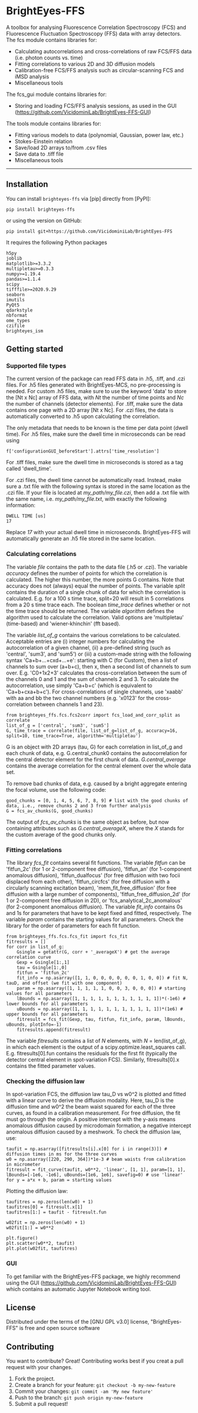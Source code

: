 # BrightEyes-FFS

A toolbox for analysing Fluorescence Correlation Spectroscopy (FCS) and Fluorescence Fluctuation Spectroscopy (FFS) data with array detectors.
The fcs module contains libraries for:

* Calculating autocorrelations and cross-correlations of raw FCS/FFS data (i.e. photon counts vs. time)
* Fitting correlations to various 2D and 3D diffusion models
* Calibration-free FCS/FFS analysis such as circular-scanning FCS and iMSD analysis
* Miscellaneous tools

The fcs_gui module contains libraries for:

* Storing and loading FCS/FFS analysis sessions, as used in the GUI (https://github.com/VicidominiLab/BrightEyes-FFS-GUI)

The tools module contains libraries for:

* Fitting various models to data (polynomial, Gaussian, power law, etc.)
* Stokes-Einstein relation
* Save/load 2D arrays to/from .csv files
* Save data to .tiff file
* Miscellaneous tools

----------------------------------

## Installation

You can install `brighteyes-ffs` via [pip] directly from [PyPI]:

    pip install brighteyes-ffs

or using the version on GitHub:

    pip install git+https://github.com/VicidominiLab/BrightEyes-FFS

It requires the following Python packages

    h5py
	joblib
	matplotlib>=3.3.2
	multipletau>=0.3.3
	numpy>=1.19.4
	pandas>=1.1.4
	scipy
	tifffile>=2020.9.29
	seaborn
	imutils
	PyQt5
	qdarkstyle
	nbformat
	ome_types
	czifile
	brighteyes_ism

## Getting started 

### Supported file types

The current version of the package can read FFS data in .h5, .tiff, and .czi files. For .h5 files generated with BrightEyes-MCS, no pre-processing is needed. For custom .h5 files, make sure to use the keyword 'data' to store the [Nt x Nc] array of FFS data, with *Nt* the number of time points and *Nc* the number of channels (detector elements). For .tiff, make sure the data contains one page with a 2D array [Nt x Nc]. For .czi files, the data is automatically converted to .h5 upon calculating the correlation.

The only metadata that needs to be known is the time per data point (dwell time). For .h5 files, make sure the dwell time in microseconds can be read using

	f['configurationGUI_beforeStart'].attrs['time_resolution']

For .tiff files, make sure the dwell time in microseconds is stored as a tag called 'dwell_time'.

For .czi files, the dwell time cannot be automatically read. Instead, make sure a .txt file with the following syntax is stored in the same location as the .czi file. If your file is located at *my_path/my_file.czi*, then add a .txt file with the same name, i.e. *my_path/my_file.txt*, with exactly the following information:

	DWELL TIME [us]
	17

Replace *17* with your actual dwell time in microseconds. BrightEyes-FFS will automatically generate an .h5 file stored in the same location.

### Calculating correlations

The variable *file* contains the path to the data file (.h5 or .czi). The variable *accuracy* defines the number of points for which the correlation is calculated. The higher this number, the more points G contains. Note that accuracy does not (always) equal the number of points. The variable *split* contains the duration of a single chunk of data for which the correlation is calculated. E.g. for a 100 s time trace, split=20 will result in 5 correlations from a 20 s time trace each. The boolean *time_trace* defines whether or not the time trace should be returned. The variable *algorithm* defines the algorithm used to calculate the correlation. Valid options are 'multipletau' (time-based) and 'wiener-khinchin' (fft based).

The variable *list_of_g* contains the various correlations to be calculated. Acceptable entries are (i) integer numbers for calculating the autocorrelation of a given channel, (ii) a pre-defined string (such as 'central', 'sum3', and 'sum5') or (iii) a custom-made string with the following syntax 'Ca+b+...+cxd+...+e': starting with C (for Custom), then a list of channels to sum over (a+b+c), then x, then a second list of channels to sum over. E.g. 'C0+1x2+3' calculates tha cross-correlation between the sum of the channels 0 and 1 and the sum of channels 2 and 3. To calculate the autocorrelation, use simply 'Ca+b+c' (which is equivalent to 'Ca+b+cxa+b+c'). For cross-correlations of single channels, use 'xaabb' with aa and bb the two channel numbers (e.g. 'x0123' for the cross-correlation between channels 1 and 23).


	from brighteyes_ffs.fcs.fcs2corr import fcs_load_and_corr_split as correlate
	list_of_g = ['central', 'sum3', 'sum5']
	G, time_trace = correlate(file, list_of_g=list_of_g, accuracy=16, split=10, time_trace=True, algorithm='multipletau')

G is an object with 2D arrays (tau, G) for each correlation in list_of_g and each chunk of data, e.g. G.central_chunk0 contains the autocorrelation for the central detector element for the first chunk of data. *G.central_average* contains the average correlation for the central element over the whole data set.

To remove bad chunks of data, e.g. caused by a bright aggregate entering the focal volume, use the following code:

	good_chunks = [0, 1, 4, 5, 6, 7, 8, 9] # list with the good chunks of data, i.e., remove chunks 2 and 3 from further analysis
	G = fcs_av_chunks(G, good_chunks)
	
The output of *fcs_av_chunks* is the same object as before, but now containing attributes such as *G.central_averageX*, where the *X* stands for the custom average of the good chunks only.

### Fitting correlations

The library *fcs_fit* contains several fit functions. The variable *fitfun* can be 'fitfun_2c' (for 1 or 2-component free diffusion), 'fitfun_an' (for 1-component anomalous diffusion), 'fitfun_dualfocus' (for free diffusion with two focii displaced from each other), 'fitfun_circfcs' (for free diffusion with a circularly scanning excitation beam), 'mem_fit_free_diffusion' (for free diffusion with a large number of components), 'fitfun_free_diffusion_2d' (for 1 or 2-component free diffusion in 2D), or 'fcs_analytical_2c_anomalous' (for 2-component anomalous diffusion). The variable *fit_info* contains 0s and 1s for parameters that have to be kept fixed and fitted, respectively. The variable *param* contains the starting values for all parameters. Check the library for the order of parameters for each fit function.

	from brighteyes_ffs.fcs.fcs_fit import fcs_fit
	fitresults = []
	for corr in list_of_g:
		Gsingle = getattr(G, corr + '_averageX') # get the average correlation curve
		Gexp = Gsingle[1:,1]
		tau = Gsingle[1:,0]
		fitfun = 'fitfun_2c'
		fit_info = np.asarray([1, 1, 0, 0, 0, 0, 0, 0, 1, 0, 0]) # fit N, tauD, and offset (we fit with one component)
		param = np.asarray([1, 1, 1, 1, 1, 0, 0, 3, 0, 0, 0]) # starting values for all parameters
		lBounds = np.asarray([1, 1, 1, 1, 1, 1, 1, 1, 1, 1, 1])*(-1e6) # lower bounds for all parameters
		uBounds = np.asarray([1, 1, 1, 1, 1, 1, 1, 1, 1, 1, 1])*(1e6) # upper bounds for all parameters
		fitresult = fcs_fit(Gexp, tau, fitfun, fit_info, param, lBounds, uBounds, plotInfo=-1)
		fitresults.append(fitresult)

The variable *fitresults* contains a list of *N* elements, with *N* = len(list_of_g), in which each element is the output of a scipy.optimize.least_squares call. E.g. fitresults[0].fun contains the residuals for the first fit (typically the detector central element in spot-variation FCS). Similarly, fitresults[0].x contains the fitted parameter values.

### Checking the diffusion law

In spot-variation FCS, the diffusion law tau_D vs w0^2 is plotted and fitted with a linear curve to derive the diffusion modality. Here, tau_D is the diffusion time and w0^2 the beam waist squared for each of the three curves, as found in a calibration measurement. For free diffusion, the fit must go through the origin. A positive intercept with the y-axis means anomalous diffusion caused by microdomain formation, a negative intercept anomalous diffusion caused by a meshwork. To check the diffusion law, use:

	taufit = np.asarray([fitresults[i].x[0] for i in range(3)]) # diffusion times in ms for the three curves
	w0 = np.asarray([220, 290, 364])*1e-3 # beam waists from calibration in micrometer
	fitresult = fit_curve(taufit, w0**2, 'linear', [1, 1], param=[1, 1], lBounds=[-1e6, -1e6], uBounds=[1e6, 1e6], savefig=0) # use 'linear' for y = a*x + b, param = starting values

Plotting the diffusion law:

	taufitres = np.zeros(len(w0) + 1)
	taufitres[0] = fitresult.x[1]
	taufitres[1:] = taufit - fitresult.fun

	w02fit = np.zeros(len(w0) + 1)
	w02fit[1:] = w0**2

	plt.figure()
	plt.scatter(w0**2, taufit)
	plt.plot(w02fit, taufitres)

### GUI

To get familiar with the BrightEyes-FFS package, we highly recommend using the GUI (https://github.com/VicidominiLab/BrightEyes-FFS-GUI) which contains an automatic Jupyter Notebook writing tool.

## License

Distributed under the terms of the [GNU GPL v3.0] license,
"BrightEyes-FFS" is free and open source software

## Contributing

You want to contribute? Great!
Contributing works best if you creat a pull request with your changes.

1. Fork the project.
2. Create a branch for your feature: `git checkout -b my-new-feature`
3. Commit your changes: `git commit -am 'My new feature'`
4. Push to the branch: `git push origin my-new-feature`
5. Submit a pull request!
